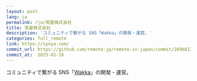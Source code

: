 ```yaml
---
layout: post
lang: ja
permalink: /ja/笑屋株式会社
title: 笑屋株式会社
description: 'コミュニティで繋がる SNS「Wakka」の開発・運営。'
categories: full_remote
link: https://syoya.com/
commit_url: https://github.com/remote-jp/remote-in-japan/commit/269b8121aa196f71e3b6ae053662484bf0056892
commit_at:  2025-01-16
---
```


<p>コミュニティで繋がる SNS「<a href="https://wakka.io">Wakka</a>」の開発・運営。</p>
